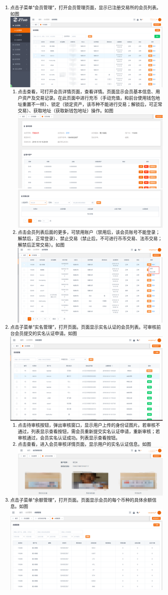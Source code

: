 1. 点击子菜单“会员管理”，打开会员管理页面，显示已注册交易所的会员列表。如图![](/ZTuo/assets/importf.png)
   1. 点击查看，可打开会员详情页面，查看详情。页面显示会员基本信息、用户资产及交易记录。在此页面中进行充币（手动充值，和前台使用钱包地址重置不一样）、锁定（锁定资产，该币种不能进行交易；解锁后，可正常交易）、获取地址（获取新钱包地址）操作。如图![](/ZTuo/assets/importv.png)![](/ZTuo/assets/importt.png)
   2. 点击会员列表后面的更多，可禁用账户（禁用后，该会员账号不能登录；解禁后，正常登录）、禁止交易（禁止后，不可进行币币交易、法币交易；解禁后正常交易）。如图![](/ZTuo/assets/importg.png)
2. 点击子菜单“实名管理”，打开页面。页面显示实名认证的会员列表。可审核前台会员提交的实名认证申请。如图![](/ZTuo/assets/importb.png)
   1. 点击待审核按钮，弹出审核窗口，显示用户上传的身份证图片。若审核不通过，列表显示查看按钮，需会员重新提交实名认证申请，重新审核；若审核通过，会员实名认证成功。列表显示查看按钮。
   2. 点击查看，进入会员审核详情页面，显示用户的实名认证信息。如图![](/ZTuo/assets/importh.png)
3. 点击子菜单“余额管理”，打开页面。页面显示会员的每个币种的具体余额信息。如图![](/ZTuo/assets/importn.png)



